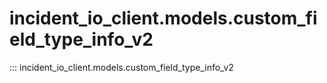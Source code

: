 # incident_io_client.models.custom_field_type_info_v2

::: incident_io_client.models.custom_field_type_info_v2